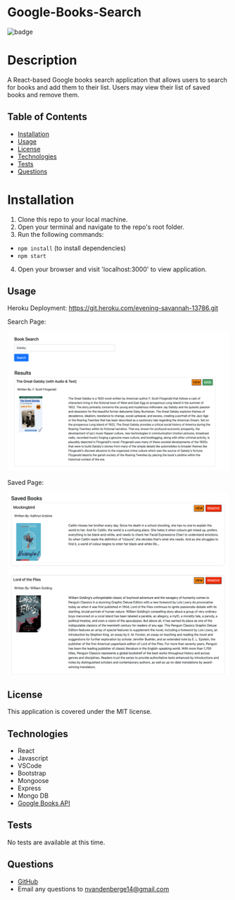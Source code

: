 # Google-Books-Search

![badge](https://img.shields.io/static/v1?label=license&message=MIT&color=green)

# Description

A React-based Google books search application that allows users to search for books and add them to their list. Users may view their list of saved books and remove them. 

## Table of Contents

- [Installation](#installation)
- [Usage](#usage)
- [License](#license)
- [Technologies](#technologies)
- [Tests](#tests)
- [Questions](#questions)

# Installation

1. Clone this repo to your local machine.
2. Open your terminal and navigate to the repo's root folder.
3. Run the following commands:

- `npm install` (to install dependencies)
- `npm start`

4. Open your browser and visit 'localhost:3000' to view application.

## Usage
Heroku Deployment: https://git.heroku.com/evening-savannah-13786.git

Search Page:

![Search Page](/client/public/Search-Page.png)

Saved Page:

![Saved Page](/client/public/Saved-Page.png)



## License

This application is covered under the MIT license.

## Technologies

- React
- Javascript
- VSCode
- Bootstrap
- Mongoose
- Express
- Mongo DB
- [Google Books API](https://developers.google.com/books/docs/v1/using)

## Tests

No tests are available at this time.

## Questions

- [GitHub](https://github.com/nvandenberge)
- Email any questions to nvandenberge14@gmail.com